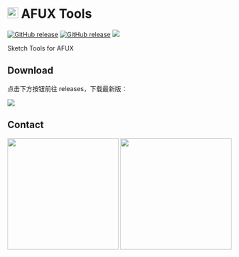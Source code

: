 # <img src="https://raw.githubusercontent.com/canisminor1990/sketch-afux-tools/master/icon.png" width="24"> AFUX Tools

[![GitHub release](https://img.shields.io/github/release/canisminor1990/sketch-afux-tools.svg)](https://github.com/canisminor1990/sketch-afux-tools/releases)
[![GitHub release](https://img.shields.io/badge/Works%20with-Sketch%20Runner-blue.svg?colorB=308ADF)](http://bit.ly/SketchRunnerWebsite)
[![](https://img.shields.io/github/downloads/canisminor1990/sketch-afux-tools/total.svg)](https://github.com/canisminor1990/sketch-afux-tools/releases)

Sketch Tools for AFUX

## Download

点击下方按钮前往 releases，下载最新版：

[![](<img src="https://raw.githubusercontent.com/canisminor1990/sketch-afux-tools/master/docs/qrcode-canisminor.jpg" width="300"/>)](https://github.com/canisminor1990/sketch-afux-tools/releases)

## Contact

<img src="https://raw.githubusercontent.com/canisminor1990/sketch-afux-tools/master/public/qrcode-canisminor.jpg" width="250"/>
<img src="https://raw.githubusercontent.com/canisminor1990/sketch-afux-tools/master/public/qrcode.jpg" width="250"/>
